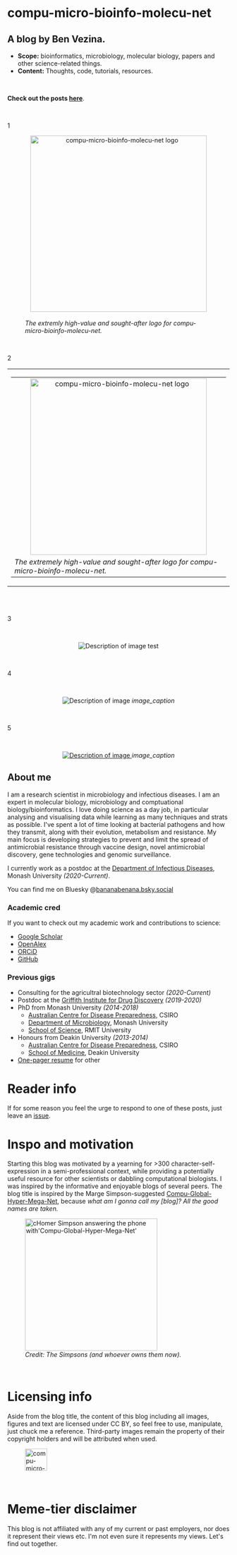 # compu-micro-bioinfo-molecu-net

## A blog by Ben Vezina.

- **Scope:** bioinformatics, microbiology, molecular biology, papers and other science-related things.
- **Content:** Thoughts, code, tutorials, resources.
<br/>

**Check out the posts [here](https://github.com/bananabenana/compu-micro-bioinfo-molecu-net/tree/main/Posts)**.

<br/>

1

<figure style="text-align: center;">
<!--<figure class="figure-caption text-center"> -->
  <a href="https://github.com/bananabenana/compu-micro-bioinfo-molecu-net/tree/main/Posts">
    <img src="Resources/logo.png"
       alt="compu-micro-bioinfo-molecu-net logo"
       style="height:400px; width:auto;">
    </a>
  <figcaption style="text-align: left;">
    <br />
    <em>The extremly high-value and sought-after logo for compu-micro-bioinfo-molecu-net.</em>
  </figcaption>
</figure>

<br />

2

<table>
  <tr>
    <td align="center">
      <!-- inner table arranges image (centered) above caption (left) -->
      <table>
        <tr>
          <td align="center">
            <a href="https://github.com/bananabenana/compu-micro-bioinfo-molecu-net/tree/main/Posts">
              <img src="Resources/logo.png" alt="compu-micro-bioinfo-molecu-net logo" height="400">
            </a>
          </td>
        </tr>
        <tr>
          <td align="left">
            <em>The extremely high-value and sought-after logo for compu-micro-bioinfo-molecu-net.</em>
          </td>
        </tr>
      </table>
    </td>
  </tr>
</table>

<br />

<br />

3

<br />

<p style="text-align: center;">
    <img src="Resources/logo.png" alt="Description of image" style="max-width: 80%; height: auto;" />
    test
</p>

<br />

4

<br />

<p style="text-align: center;">
    <img src="Resources/logo.png" alt="Description of image" style="max-width: 80%; height: auto;" />
    <em>image_caption</em>
</p>
<br />

5

<br />

<p style="text-align: center;">
  <a href="https://github.com/bananabenana/compu-micro-bioinfo-molecu-net/tree/main/Posts">
    <img src="Resources/logo.png" alt="Description of image" style="max-width: 80%; height: auto;" />
  </a>
    <em>image_caption</em>
</p>



## About me
I am a research scientist in microbiology and infectious diseases. I am an expert in molecular biology, microbiology and comptuational biology/bioinformatics. I love doing science as a day job, in particular analysing and visualising data while learning as many techniques and strats as possible. I've spent a lot of time looking at bacterial pathogens and how they transmit, along with their evolution, metabolism and resistance. My main focus is developing strategies to prevent and limit the spread of antimicrobial resistance through vaccine design, novel antimicrobial discovery, gene technologies and genomic surveillance.

I currently work as a postdoc at the [Department of Infectious Diseases](https://www.monash.edu/medicine/translational/infectious-diseases), Monash University *(2020-Current)*.

You can find me on Bluesky @[bananabenana.bsky.social](https://bsky.app/profile/bananabenana.bsky.social)


### Academic cred
If you want to check out my academic work and contributions to science:
- [Google Scholar](https://scholar.google.com.au/citations?user=Rf9oh94AAAAJ&hl=en&oi=ao)
- [OpenAlex](https://openalex.org/authors/a5051696322)
- [ORCiD](https://orcid.org/0000-0003-4224-2537)
- [GitHub](https://github.com/bananabenana)

### Previous gigs
- Consulting for the agricultral biotechnology sector *(2020-Current)*
- Postdoc at the [Griffith Institute for Drug Discovery](https://www.griffith.edu.au/institute-drug-discovery) *(2019-2020)*
- PhD from Monash University *(2014-2018)*
    - [Australian Centre for Disease Preparedness](https://www.csiro.au/en/about/facilities-collections/acdp), CSIRO
    - [Department of Microbiology](https://www.monash.edu/discovery-institute/departments/microbiology), Monash University
    - [School of Science](https://www.rmit.edu.au/about/schools-colleges/science), RMIT University
- Honours from Deakin University *(2013-2014)*
    - [Australian Centre for Disease Preparedness](https://www.csiro.au/en/about/facilities-collections/acdp), CSIRO
    - [School of Medicine](https://www.deakin.edu.au/faculty-of-health/school-of-medicine), Deakin University
- [One-pager resume](Resources/Resume_single_page_public_2025-09-24.pdf) for other


# Reader info
If for some reason you feel the urge to respond to one of these posts, just leave an [issue](https://github.com/bananabenana/compu-micro-bioinfo-molecu-net/issues).


# Inspo and motivation
Starting this blog was motivated by a yearning for >300 character-self-expression in a semi-professional context, while providing a potentially useful resource for other scientists or dabbling computational biologists. I was inspired by the informative and enjoyable blogs of several peers. The blog title is inspired by the Marge Simpson-suggested [Compu-Global-Hyper-Mega-Net](https://simpsonswiki.com/wiki/Compu-Global-Hyper-Mega-Net), because *what am I gonna call my [blog]? All the good names are taken.*

<figure>
  <img src="Resources/No_Homers.png"
    alt="cHomer Simpson answering the phone with'Compu-Global-Hyper-Mega-Net'"
    style="height:300px; width:auto;">
  <figcaption>
    <em>Credit: The Simpsons (and whoever owns them now).</em>
  </figcaption>
</figure>

<br />

# Licensing info
Aside from the blog title, the content of this blog including all images, figures and text are licensed under CC BY, so feel free to use, manipulate, just chuck me a reference. Third-party images remain the property of their copyright holders and will be attributed when used.

<figure>
  <a href="https://creativecommons.org/licenses/by/4.0/">
    <img src="Resources/CC-BY_badge.png"
       alt="compu-micro-bioinfo-molecu-net logo"
       style="height:50px; width:auto;">
    </a>
  <figcaption>
    <em></em>
  </figcaption>
</figure>

<br />

# Meme-tier disclaimer
This blog is not affiliated with any of my current or past employers, nor does it represent their views etc. I'm not even sure it represents my views. Let's find out together.
